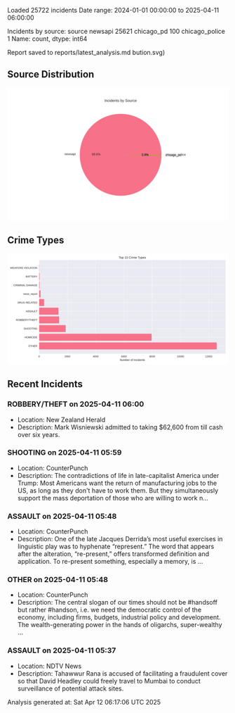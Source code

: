 
Loaded 25722 incidents
Date range: 2024-01-01 00:00:00 to 2025-04-11 06:00:00

Incidents by source:
source
newsapi           25621
chicago_pd          100
chicago_police        1
Name: count, dtype: int64

Report saved to reports/latest_analysis.md
bution.svg)

## Source Distribution
![Source Distribution](images/source_distribution.svg)

## Crime Types
![Crime Types](images/crime_types.svg)

## Recent Incidents

### ROBBERY/THEFT on 2025-04-11 06:00
- Location: New Zealand Herald
- Description: Mark Wisniewski admitted to taking $62,600 from till cash over six years.


### SHOOTING on 2025-04-11 05:59
- Location: CounterPunch
- Description: The contradictions of life in late-capitalist America under Trump: Most Americans want the return of manufacturing jobs to the US, as long as they don't have to work them. But they simultaneously support the mass deportation of those who are willing to work n…


### ASSAULT on 2025-04-11 05:48
- Location: CounterPunch
- Description: One of the late Jacques Derrida’s most useful exercises in linguistic play was to hyphenate “represent.” The word that appears after the alteration, “re-present,” offers transformed definition and application. To re-present something, especially a memory, is …


### OTHER on 2025-04-11 05:48
- Location: CounterPunch
- Description: The central slogan of our times should not be #handsoff but rather #handson, i.e. we need the democratic control of the economy, including firms, budgets, industrial policy and development. The wealth-generating power in the hands of oligarchs, super-wealthy …


### ASSAULT on 2025-04-11 05:37
- Location: NDTV News
- Description: Tahawwur Rana is accused of facilitating a fraudulent cover so that David Headley could freely travel to Mumbai to conduct surveillance of potential attack sites.

Analysis generated at: Sat Apr 12 06:17:06 UTC 2025
